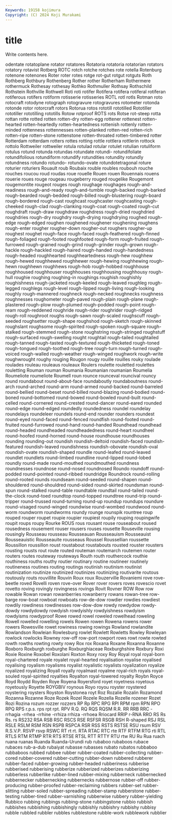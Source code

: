 ```yaml
---
Keywords: 19158 kojimura
Copyright: (C) 2024 Koji Murakami
---
```


# title

Write contents here.



odentate rotatoplane rotator rotatores Rotatoria rotatoria rotatorian rotators
rotatory rotavist Rotberg ROTC rotch rotche rotches rote rotella Rotenburg
rotenone rotenones Roter roter rotes rotge rot-gut rotgut rotguts Roth
Rothberg Rothbury Rothenberg Rother rother Rotherham Rothermere rothermuck Rothesay rothesay
Rothko Rothmuller Rothsay Rothschild Rothstein Rothville Rothwell Roti roti rotifer
Rotifera rotifera rotiferal rotiferan rotiferous rotifers rotiform rotisserie rotisseries ROTL
rotl rotls Rotman roto rotocraft rotodyne rotograph rotogravure rotogravures rotometer
rotonda rotonde rotor rotorcraft rotors Rotorua rotos rototill rototilled Rototiller
rototiller rototilling rototills Rotow rotproof ROTS rots Rotse rot-steep rotta
rottan rotte rotted rotten rotten-dry rotten-egg rottener rottenest rotten-hearted rotten-heartedly
rotten-heartedness rottenish rottenly rotten-minded rottenness rottennesses rotten-planked rotten-red rotten-rich rotten-ripe
rotten-stone rottenstone rotten-throated rotten-timbered rotter Rotterdam rotterdam rotters rottes rotting
rottle rottlera rottlerin rottock rottolo Rottweiler rottweiler rotula rotulad rotular
rotulet rotulian rotuliform rotulus rotund rotunda rotundas rotundate rotundi- rotundifoliate
rotundifolious rotundiform rotundify rotundities rotundity rotundly rotundness rotundo rotundo- rotundo-ovate
rotundotetragonal roture roturier roturiers Rouault roub Roubaix rouble roubles roubouh
rouche rouches roucou roud roudas roue rouelle Rouen rouen Rouennais
rouens rouerie roues rouge rougeau rougeberry rouged rougelike Rougemont rougemontite
rougeot rouges rough roughage roughages rough-and-readiness rough-and-ready rough-and-tumble rough-backed rough-barked
rough-bearded rough-bedded rough-billed rough-blustering rough-board rough-bordered rough-cast roughcast roughcaster roughcasting
rough-cheeked rough-clad rough-clanking rough-coat rough-coated rough-cut roughdraft rough-draw roughdraw roughdress
rough-dried roughdried roughdries rough-dry roughdry rough-drying roughdrying roughed rough-edge rough-edged
roughen roughened roughener roughening roughens rough-enter rougher rougher-down rougher-out roughers
rougher-up roughest roughet rough-face rough-faced rough-feathered rough-finned rough-foliaged rough-footed roughfooted
rough-form rough-fruited rough-furrowed rough-grained rough-grind rough-grinder rough-grown rough-hackle rough-hackled rough-haired
rough-handed rough-handedness rough-headed roughhearted roughheartedness rough-hew roughhew rough-hewed roughhewed roughhewer
rough-hewing roughhewing rough-hewn roughhewn roughhews rough-hob rough-hobbed roughhouse roughhoused roughhouser
roughhouses roughhousing roughhousy rough-hull roughie roughing roughing-in roughings roughish roughishly
roughishness rough-jacketed rough-keeled rough-leaved roughleg rough-legged roughlegs rough-level rough-lipped rough-living
rough-looking roughly rough-mannered roughneck rough-necked roughnecks roughness roughnesses roughometer rough-paved
rough-plain rough-plane rough-plastered rough-plow rough-plumed rough-podded rough-point rough-ream rough-reddened roughride
rough-rider roughrider rough-ridged rough-roll roughroot roughs rough-sawn rough-scaled roughscuff rough-seeded
roughsetter rough-shape roughshod rough-sketch rough-skinned roughslant roughsome rough-spirited rough-spoken rough-square
rough-stalked rough-stemmed rough-stone roughstring rough-stringed roughstuff rough-surfaced rough-swelling rought roughtail
rough-tailed roughtailed rough-tanned rough-tasted rough-textured rough-thicketed rough-toned rough-tongued rough-toothed rough-tree
rough-turn rough-turned rough-voiced rough-walled rough-weather rough-winged roughwork rough-write roughwrought roughy
rouging Rougon rougy rouille rouilles rouky roulade roulades rouleau rouleaus
rouleaux Roulers roulette rouletted roulettes rouletting Rouman rouman Roumania Roumanian
roumanian Roumelia Roumeliote roumeliote Roumell roun rounce rounceval rouncival rouncy
round roundabout round-about-face roundaboutly roundaboutness round-arch round-arched round-arm round-armed round-backed
round-barreled round-bellied round-beset round-billed round-blazing round-bodied round-boned round-bottomed round-bowed round-bowled
round-built round-celled round-cornered round-crested round-dancer round-eared rounded round-edge round-edged roundedly
roundedness roundel roundelay roundelays roundeleer roundels round-end rounder rounders roundest
round-eyed round-faced round-fenced roundfish round-footed round-fruited round-furrowed round-hand round-handed Roundhead
roundhead round-headed roundheaded roundheadedness round-heart roundheel round-hoofed round-horned round-house roundhouse
roundhouses rounding rounding-out roundish roundish-deltoid roundish-faced roundish-featured roundish-leaved roundishness roundish-obovate
roundish-oval roundish-ovate roundish-shaped roundle round-leafed round-leaved roundlet roundlets round-limbed roundline
round-lipped round-lobed roundly round-made round-mouthed roundmouthed roundness roundnesses roundnose round-nosed
roundnosed Roundo roundoff round-podded round-pointed round-ribbed roundridge Roundrock round-rolling round-rooted
rounds roundseam round-seeded round-shapen round-shouldered round-shouldred round-sided round-skirted roundsman round-spun
round-stalked round-table roundtable roundtail round-tailed round-the-clock round-toed roundtop round-topped roundtree
round-trip round-tripper round-trussed round-turning round-up roundup roundups roundure round-visaged round-winged
roundwise round-wombed roundwood round-worm roundworm roundworms roundy rounge rounspik rountree
roup rouped rouper roupet roupie roupier roupiest roupily rouping roupingwife
roupit roups roupy Rourke ROUS rous rousant rouse rouseabout roused
rousedness rousement rouser rousers rouses rousette Rouseville rousing rousingly Rousseau
rousseau Rousseauan Rousseauism Rousseauist Rousseauistic Rousseauite rousseaus Roussel Roussellian roussette
Roussillon roussillon roust roustabout roustabouts rousted rouster rousters rousting rousts
rout route routed routeman routemarch routemen router routers routes routeway
routeways Routh routh routhercock routhie routhiness rouths routhy routier routinary
routine routineer routinely routineness routines routing routings routinish routinism routinist
routinization routinize routinized routinizes routinizing routivarite routous routously routs rouvillite
Rouvin Roux roux Rouzerville Rovaniemi rove rove-beetle roved Rovelli roven
rove-over Rover rover rovers roves rovescio rovet rovetto roving rovingly
rovingness rovings Rovit Rovner ROW Row row rowable Rowan rowan
rowanberries rowanberry rowans rowan-tree row-barge row-boat rowboat rowboats row-de-dow rowdier
rowdies rowdiest rowdily rowdiness rowdinesses row-dow-dow rowdy rowdydow rowdy-dowdy rowdydowdy
rowdyish rowdyishly rowdyishness rowdyism rowdyisms rowdyproof Rowe rowed rowel roweled
rowelhead roweling Rowell rowelled rowelling rowels Rowen rowen Rowena rowens
rower rowers Rowesville rowet rowiness rowing rowings Rowland rowlandite Rowlandson
Rowleian Rowlesburg rowlet Rowlett Rowletts Rowley Rowleyan rowlock rowlocks Rowney
row-off row-port rowport rows rowt rowte rowted rowth rowths rowting
rowty rowy Rox rox Roxana Roxane Roxanna Roxanne Roxboro Roxburgh
roxburghe Roxburghiaceae Roxburghshire Roxbury Roxi Roxie Roxine Roxobel Roxolani Roxton
Roxy roxy Roy Royal royal royal-born royal-chartered royale royalet royal-hearted
royalisation royalise royalised royalising royalism royalisms royalist royalistic royalists royalization
royalize royalized royalizing Royall royally royalmast royalme royal-rich royals royal-souled
royal-spirited royalties Royalton royal-towered royalty Roybn Royce Royd Roydd Royden
Roye Royena Royersford royet royetness royetous royetously Royette ROYGBIV roynous
Royo royou royster roystered roystering roysters Royston Roystonea royt Roz
Rozalie Rozalin Rozamond Rozanna Rozanne Roze Rozek Rozel Rozele Rozella
Rozelle rozener Rozet Rozi Rozina rozum rozzer rozzers RP Rp
RPC RPG RPI RPM rpm RPN RPO RPQ RPS r.p.s.
rps rpt rpt. RPV R.Q. RQ RQS RQSM R.R. RR
RRB RRC -rrhagia -rrhea -rrhine -rrhiza rrhiza -rrhoea Rriocard RRIP
r-RNA RRO RS Rs Rs. rs RS232 RSA RSB RSC
RSCS RSE RSFSR RSGB RSH R-shaped RSJ RSL RSLE RSLM
RSM RSN RSPB RSPCA RSR RSS RSTS RSTSE RSU rsum
RSV R.S.V.P. RSVP rsvp RSWC RT rt rt. RTA RTAC
RTC rte RTF RTFM RTG rti RTL RTLS RTM RTMP
RTR RTS RTSE RTSL RTT RTTY RTU rtw RU Ru
Rua ruach ruana ruanas Ruanda Ruanda-Urundi rub rubaboo rubaboos rubace
rubaces rub-a-dub rubaiyat rubasse rubasses rubato rubatos rubbaboo rubbaboos rubbed
rubbee rubber rubber-coated rubber-collecting rubber-cored rubber-covered rubber-cutting rubber-down rubbered rubberer
rubber-faced rubber-growing rubber-headed rubberiness rubberise rubberised rubberising rubberize rubberized rubberizes
rubberizing rubberless rubberlike rubber-lined rubber-mixing rubberneck rubbernecked rubbernecker rubbernecking rubbernecks
rubbernose rubber-off rubber-producing rubber-proofed rubber-reclaiming rubbers rubber-set rubber-slitting rubber-soled rubber-spreading
rubber-stamp rubberstone rubber-testing rubber-tired rubber-varnishing rubberwise rubbery rubber-yielding Rubbico rubbing
rubbings rubbing-stone rubbingstone rubbio rubbish rubbishes rubbishing rubbishingly rubbishly rubbishry
rubbishy rubbisy rubble rubbled rubbler rubbles rubblestone rubble-work rubblework rubblier
